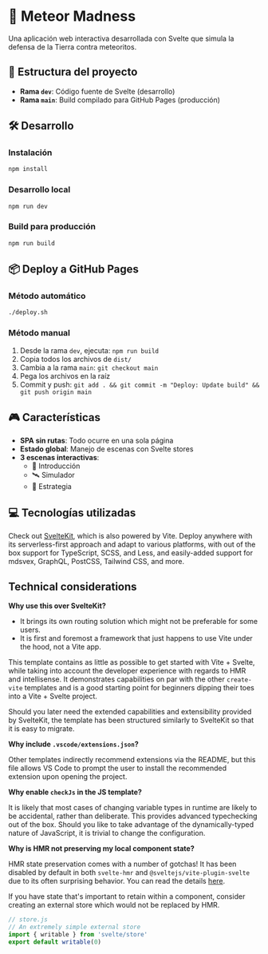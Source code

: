 # 🌌 Meteor Madness

Una aplicación web interactiva desarrollada con Svelte que simula la defensa de la Tierra contra meteoritos.

## 🚀 Estructura del proyecto

- **Rama `dev`**: Código fuente de Svelte (desarrollo)
- **Rama `main`**: Build compilado para GitHub Pages (producción)

## 🛠️ Desarrollo

### Instalación
```bash
npm install
```

### Desarrollo local
```bash
npm run dev
```

### Build para producción
```bash
npm run build
```

## 📦 Deploy a GitHub Pages

### Método automático
```bash
./deploy.sh
```

### Método manual
1. Desde la rama `dev`, ejecuta: `npm run build`
2. Copia todos los archivos de `dist/`
3. Cambia a la rama `main`: `git checkout main`
4. Pega los archivos en la raíz
5. Commit y push: `git add . && git commit -m "Deploy: Update build" && git push origin main`

## 🎮 Características

- **SPA sin rutas**: Todo ocurre en una sola página
- **Estado global**: Manejo de escenas con Svelte stores
- **3 escenas interactivas**:
  - 🌌 Introducción
  - 🛰️ Simulador 
  - 🎯 Estrategia

## 💻 Tecnologías utilizadas

Check out [SvelteKit](https://github.com/sveltejs/kit#readme), which is also powered by Vite. Deploy anywhere with its serverless-first approach and adapt to various platforms, with out of the box support for TypeScript, SCSS, and Less, and easily-added support for mdsvex, GraphQL, PostCSS, Tailwind CSS, and more.

## Technical considerations

**Why use this over SvelteKit?**

- It brings its own routing solution which might not be preferable for some users.
- It is first and foremost a framework that just happens to use Vite under the hood, not a Vite app.

This template contains as little as possible to get started with Vite + Svelte, while taking into account the developer experience with regards to HMR and intellisense. It demonstrates capabilities on par with the other `create-vite` templates and is a good starting point for beginners dipping their toes into a Vite + Svelte project.

Should you later need the extended capabilities and extensibility provided by SvelteKit, the template has been structured similarly to SvelteKit so that it is easy to migrate.

**Why include `.vscode/extensions.json`?**

Other templates indirectly recommend extensions via the README, but this file allows VS Code to prompt the user to install the recommended extension upon opening the project.

**Why enable `checkJs` in the JS template?**

It is likely that most cases of changing variable types in runtime are likely to be accidental, rather than deliberate. This provides advanced typechecking out of the box. Should you like to take advantage of the dynamically-typed nature of JavaScript, it is trivial to change the configuration.

**Why is HMR not preserving my local component state?**

HMR state preservation comes with a number of gotchas! It has been disabled by default in both `svelte-hmr` and `@sveltejs/vite-plugin-svelte` due to its often surprising behavior. You can read the details [here](https://github.com/sveltejs/svelte-hmr/tree/master/packages/svelte-hmr#preservation-of-local-state).

If you have state that's important to retain within a component, consider creating an external store which would not be replaced by HMR.

```js
// store.js
// An extremely simple external store
import { writable } from 'svelte/store'
export default writable(0)
```
